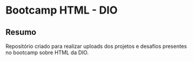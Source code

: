 # Bootcamp HTML - DIO

## Resumo

Repositório criado para realizar uploads dos projetos e desafíos presentes no bootcamp sobre HTML da DIO.
